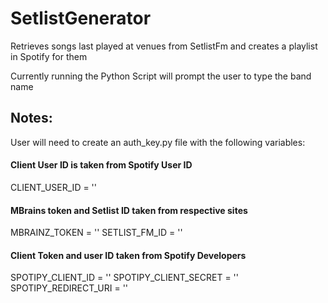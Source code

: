 # SetlistGenerator
Retrieves songs last played at venues from SetlistFm and creates a playlist in Spotify for them

Currently running the Python Script will prompt the user to type the band name

## Notes:
User will need to create an auth_key.py file with the following variables:

#### Client User ID is taken from Spotify User ID
CLIENT_USER_ID = ''

#### MBrains token and Setlist ID taken from respective sites
MBRAINZ_TOKEN = ''
SETLIST_FM_ID = ''

#### Client Token and user ID taken from Spotify Developers
SPOTIPY_CLIENT_ID = ''
SPOTIPY_CLIENT_SECRET = ''
SPOTIPY_REDIRECT_URI = ''

